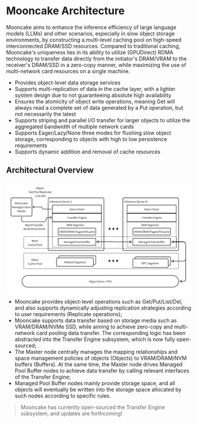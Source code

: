 # Mooncake Architecture

Mooncake aims to enhance the inference efficiency of large language models (LLMs) and other scenarios, especially in slow object storage environments, by constructing a multi-level caching pool on high-speed interconnected DRAM/SSD resources. Compared to traditional caching, Mooncake's uniqueness lies in its ability to utilize (GPUDirect) RDMA technology to transfer data directly from the initiator's DRAM/VRAM to the receiver's DRAM/SSD in a zero-copy manner, while maximizing the use of multi-network card resources on a single machine.

- Provides object-level data storage services
- Supports multi-replication of data in the cache layer, with a lighter system design due to not guaranteeing absolute high availability
- Ensures the atomicity of object write operations, meaning Get will always read a complete set of data generated by a Put operation, but not necessarily the latest
- Supports striping and parallel I/O transfer for larger objects to utilize the aggregated bandwidth of multiple network cards
- Supports Eager/Lazy/None three modes for flushing slow object storage, corresponding to objects with high to low persistence requirements
- Supports dynamic addition and removal of cache resources

## Architectural Overview
![architecture](../../image/mooncake-store.png)
- Mooncake provides object-level operations such as Get/Put/List/Del, and also supports dynamically adjusting replication strategies according to user requirements (Replicate operations);
- Mooncake supports data transfer based on storage media such as VRAM/DRAM/NVMe SSD, while aiming to achieve zero-copy and multi-network card pooling data transfer. The corresponding logic has been abstracted into the Transfer Engine subsystem, which is now fully open-sourced;
- The Master node centrally manages the mapping relationships and space management policies of objects (Objects) to VRAM/DRAM/NVM buffers (Buffers). At the same time, the Master node drives Managed Pool Buffer nodes to achieve data transfer by calling relevant interfaces of the Transfer Engine;
- Managed Pool Buffer nodes mainly provide storage space, and all objects will eventually be written into the storage space allocated by such nodes according to specific rules.

> Mooncake has currently open-sourced the Transfer Engine subsystem, and updates are forthcoming!
